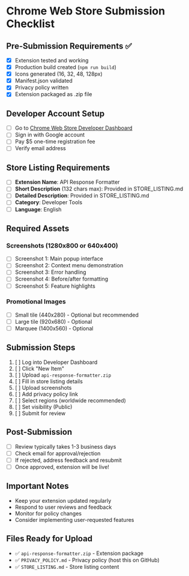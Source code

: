 # Chrome Web Store Submission Checklist

## Pre-Submission Requirements ✅
- [x] Extension tested and working
- [x] Production build created (`npm run build`)
- [x] Icons generated (16, 32, 48, 128px)
- [x] Manifest.json validated
- [x] Privacy policy written
- [x] Extension packaged as .zip file

## Developer Account Setup
- [ ] Go to [Chrome Web Store Developer Dashboard](https://chrome.google.com/webstore/devconsole)
- [ ] Sign in with Google account
- [ ] Pay $5 one-time registration fee
- [ ] Verify email address

## Store Listing Requirements
- [ ] **Extension Name**: API Response Formatter
- [ ] **Short Description** (132 chars max): Provided in STORE_LISTING.md
- [ ] **Detailed Description**: Provided in STORE_LISTING.md
- [ ] **Category**: Developer Tools
- [ ] **Language**: English

## Required Assets
### Screenshots (1280x800 or 640x400)
- [ ] Screenshot 1: Main popup interface
- [ ] Screenshot 2: Context menu demonstration  
- [ ] Screenshot 3: Error handling
- [ ] Screenshot 4: Before/after formatting
- [ ] Screenshot 5: Feature highlights

### Promotional Images
- [ ] Small tile (440x280) - Optional but recommended
- [ ] Large tile (920x680) - Optional
- [ ] Marquee (1400x560) - Optional

## Submission Steps
1. [ ] Log into Developer Dashboard
2. [ ] Click "New Item"
3. [ ] Upload `api-response-formatter.zip`
4. [ ] Fill in store listing details
5. [ ] Upload screenshots
6. [ ] Add privacy policy link
7. [ ] Select regions (worldwide recommended)
8. [ ] Set visibility (Public)
9. [ ] Submit for review

## Post-Submission
- [ ] Review typically takes 1-3 business days
- [ ] Check email for approval/rejection
- [ ] If rejected, address feedback and resubmit
- [ ] Once approved, extension will be live!

## Important Notes
- Keep your extension updated regularly
- Respond to user reviews and feedback
- Monitor for policy changes
- Consider implementing user-requested features

## Files Ready for Upload
- ✅ `api-response-formatter.zip` - Extension package
- ✅ `PRIVACY_POLICY.md` - Privacy policy (host this on GitHub)
- ✅ `STORE_LISTING.md` - Store listing content